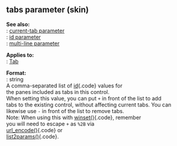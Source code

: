 ## tabs parameter (skin)    
**See also:**    
:   [current-tab parameter](/%7Bskin%7D/param/current-tab)    
:   [id parameter](/%7Bskin%7D/param/id)    
:   [multi-line parameter](/%7Bskin%7D/param/multi-line)    
<!-- -->    
**Applies to:**    
:   [Tab](/%7Bskin%7D/control/tab)    
<!-- -->    
**Format:**    
:   string    
A comma-separated list of [id](/%7Bskin%7D/param/id){.code} values for    
the panes included as tabs in this control.    
When setting this value, you can put `+` in front of the list to add    
tabs to the existing control, without affecting current tabs. You can    
likewise use `-` in front of the list to remove tabs.    
Note: When using this with [winset()](/proc/winset){.code}, remember    
you will need to escape `+` as `%2B` via    
[url_encode()](/proc/url_encode){.code} or    
[list2params()](/proc/list2params){.code}.  